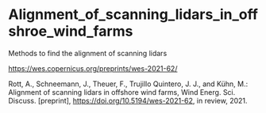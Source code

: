 # Alignment_of_scanning_lidars_in_offshroe_wind_farms
Methods to find the alignment of scanning lidars

https://wes.copernicus.org/preprints/wes-2021-62/

Rott, A., Schneemann, J., Theuer, F., Trujillo Quintero, J. J., and Kühn, M.: Alignment of scanning lidars in offshore wind farms, Wind Energ. Sci. Discuss. [preprint], https://doi.org/10.5194/wes-2021-62, in review, 2021.
